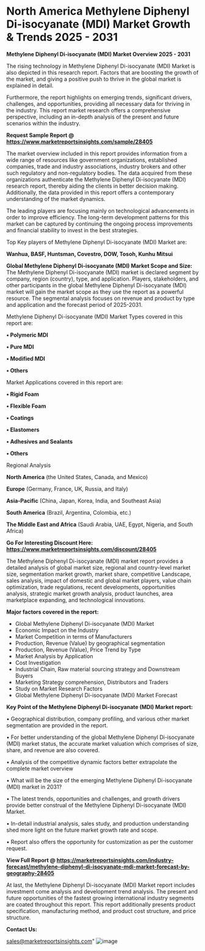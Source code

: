 # North America Methylene Diphenyl Di-isocyanate (MDI) Market Growth & Trends 2025 - 2031

<Strong> Methylene Diphenyl Di-isocyanate (MDI) Market Overview 2025 - 2031</strong>

The rising technology in Methylene Diphenyl Di-isocyanate (MDI) Market is also depicted in this research report. Factors that are boosting the growth of the market, and giving a positive push to thrive in the global market is explained in detail.

Furthermore, the report highlights on emerging trends, significant drivers, challenges, and opportunities, providing all necessary data for thriving in the industry. This report market research offers a comprehensive perspective, including an in-depth analysis of the present and future scenarios within the industry.

<strong>Request Sample Report @ <a href=https://www.marketreportsinsights.com/sample/28405>https://www.marketreportsinsights.com/sample/28405</a></strong>

The market overview included in this report provides information from a wide range of resources like government organizations, established companies, trade and industry associations, industry brokers and other such regulatory and non-regulatory bodies. The data acquired from these organizations authenticate the Methylene Diphenyl Di-isocyanate (MDI) research report, thereby aiding the clients in better decision making. Additionally, the data provided in this report offers a contemporary understanding of the market dynamics.

The leading players are focusing mainly on technological advancements in order to improve efficiency. The long-term development patterns for this market can be captured by continuing the ongoing process improvements and financial stability to invest in the best strategies.

Top Key players of Methylene Diphenyl Di-isocyanate (MDI) Market are:

<strong>Wanhua, BASF, Huntsman, Covestro, DOW, Tosoh, Kunhu Mitsui</strong>

<strong><b>Global Methylene Diphenyl Di-isocyanate (MDI) Market Scope and Size:</b></strong>
The Methylene Diphenyl Di-isocyanate (MDI) market is declared segment by company, region (country), type, and application. Players, stakeholders, and other participants in the global Methylene Diphenyl Di-isocyanate (MDI) market will gain the market scope as they use the report as a powerful resource. The segmental analysis focuses on revenue and product by type and application and the forecast period of 2025-2031.

Methylene Diphenyl Di-isocyanate (MDI) Market Types covered in this report are:

<strong>• Polymeric MDI

• Pure MDI

• Modified MDI

• Others</strong>

Market Applications covered in this report are:

<strong>• Rigid Foam

• Flexible Foam

• Coatings

• Elastomers

• Adhesives and Sealants

• Others</strong> 

Regional Analysis

<strong>North America</strong> (the United States, Canada, and Mexico)

<strong>Europe</strong> (Germany, France, UK, Russia, and Italy)

<strong>Asia-Pacific</strong> (China, Japan, Korea, India, and Southeast Asia)

<strong>South America</strong> (Brazil, Argentina, Colombia, etc.)

<strong>The Middle East and Africa</strong> (Saudi Arabia, UAE, Egypt, Nigeria, and South Africa)

<strong>Go For Interesting Discount Here: <a href=https://www.marketreportsinsights.com/discount/28405>https://www.marketreportsinsights.com/discount/28405</a></strong>

The Methylene Diphenyl Di-isocyanate (MDI) market report provides a detailed analysis of global market size, regional and country-level market size, segmentation market growth, market share, competitive Landscape, sales analysis, impact of domestic and global market players, value chain optimization, trade regulations, recent developments, opportunities analysis, strategic market growth analysis, product launches, area marketplace expanding, and technological innovations.

<strong><b>Major factors covered in the report:</b></strong>
<ul>
  <li>Global Methylene Diphenyl Di-isocyanate (MDI) Market </li>
  <li>Economic Impact on the Industry</li>
  <li>Market Competition in terms of Manufacturers</li>
  <li>Production, Revenue (Value) by geographical segmentation</li>
  <li>Production, Revenue (Value), Price Trend by Type</li>
  <li>Market Analysis by Application</li>
  <li>Cost Investigation</li>
  <li>Industrial Chain, Raw material sourcing strategy and Downstream Buyers</li>
  <li>Marketing Strategy comprehension, Distributors and Traders</li>
  <li>Study on Market Research Factors</li>
  <li>Global Methylene Diphenyl Di-isocyanate (MDI) Market Forecast</li>
</ul>

<strong><b>Key Point of the Methylene Diphenyl Di-isocyanate (MDI) Market report:</b></strong>

• Geographical distribution, company profiling, and various other market segmentation are provided in the report.

• For better understanding of the global Methylene Diphenyl Di-isocyanate (MDI) market status, the accurate market valuation which comprises of size, share, and revenue are also covered.

• Analysis of the competitive dynamic factors better extrapolate the complete market overview

• What will be the size of the emerging Methylene Diphenyl Di-isocyanate (MDI) market in 2031?

• The latest trends, opportunities and challenges, and growth drivers provide better construal of the Methylene Diphenyl Di-isocyanate (MDI) Market.

• In-detail industrial analysis, sales study, and production understanding shed more light on the future market growth rate and scope.

• Report also offers the opportunity for customization as per the customer request.

<strong><b>View Full Report @ <a href=https://marketreportsinsights.com/industry-forecast/methylene-diphenyl-di-isocyanate-mdi-market-forecast-by-geography-28405>https://marketreportsinsights.com/industry-forecast/methylene-diphenyl-di-isocyanate-mdi-market-forecast-by-geography-28405</a></b></strong>


At last, the Methylene Diphenyl Di-isocyanate (MDI) Market report includes investment come analysis and development trend analysis. The present and future opportunities of the fastest growing international industry segments are coated throughout this report. This report additionally presents product specification, manufacturing method, and product cost structure, and price structure.

<strong>Contact Us:</strong>

sales@marketreportsinsights.com"
![image](https://github.com/user-attachments/assets/ca1ce6fa-0fce-40f1-b47b-6abdb48548e5)
